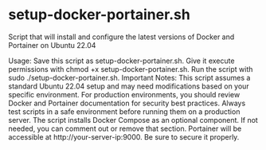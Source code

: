 # setup-docker-portainer.sh
Script that will install and configure the latest versions of Docker and Portainer on Ubuntu 22.04

Usage:
Save this script as setup-docker-portainer.sh.
Give it execute permissions with chmod +x setup-docker-portainer.sh.
Run the script with sudo ./setup-docker-portainer.sh.
Important Notes:
This script assumes a standard Ubuntu 22.04 setup and may need modifications based on your specific environment.
For production environments, you should review Docker and Portainer documentation for security best practices.
Always test scripts in a safe environment before running them on a production server.
The script installs Docker Compose as an optional component. If not needed, you can comment out or remove that section.
Portainer will be accessible at http://your-server-ip:9000. Be sure to secure it properly.
